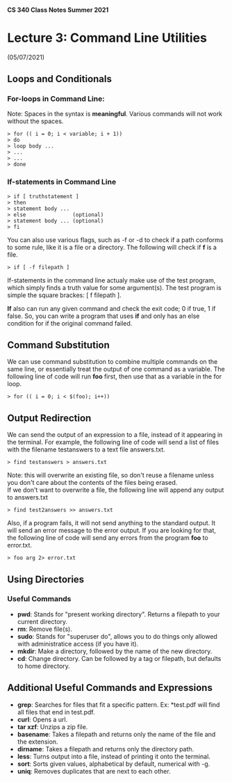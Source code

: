 #### CS 340 Class Notes Summer 2021 
# Lecture 3: Command Line Utilities
(05/07/2021)

## Loops and Conditionals

### For-loops in Command Line:
Note: Spaces in the syntax is **meaningful**.  Various commands will not work without the spaces. 

```
> for (( i = 0; i < variable; i + 1)) 
> do
> loop body ...
> ...
> ...
> done
```
### If-statements in Command Line

```
> if [ truthstatement ]
> then
> statement body ...
> else               (optional)
> statement body ... (optional)
> fi
```
You can also use various flags, such as -f or -d to check if a path conforms to some rule, like it is a file or a directory. The following will check if **f** is a file. 

```
> if [ -f filepath ]
```

If-statements in the command line actualy make use of the test program, which simply finds a truth value for some argument(s). The test program is simple the square brackes: [ f filepath ].  

**If** also can run any given command and check the exit code; 0 if true, 1 if false. So, you can write a program that uses **if** and only has an else condition for if the original command failed. 

## Command Substitution 
We can use command substitution to combine multiple commands on the same line, or essentially treat the output of one command as a variable. The following line   of code will run **foo** first, then use that as a variable in the for loop. 

```
> for (( i = 0; i < $(foo); i++))
```

## Output Redirection

We can send the output of an expression to a file, instead of it appearing in the terminal. For example, the following line of code will send a list of files with the filename testanswers to a text file answers.txt.  

```
> find testanswers > answers.txt
```

Note: this will overwrite an existing file, so don't reuse a filename unless you don't care about the contents of the files being erased.   
If we don't want to overwrite a file, the following line will append any output to answers.txt

```
> find test2answers >> answers.txt
```
Also, if a program fails, it will not send anything to the standard output. It will send an error message to the error output. If you are looking for that, the following line of code will send any errors from the program **foo** to error.txt.

```
> foo arg 2> error.txt
```

## Using Directories

### Useful Commands

* **pwd**: Stands for "present working directory". Returns a filepath to your current directory.
* **rm**: Remove file(s).
* **sudo**: Stands for "superuser do", allows you to do things only allowed with administratice access (if you have it).
*  **mkdir**: Make a directory, followed by the name of the new directory.
*  **cd**: Change directory. Can be followed by a tag or filepath, but defaults to home directory.

## Additional Useful Commands and Expressions

* **grep**: Searches for files that fit a specific pattern. Ex: *test.pdf will find all files that end in test.pdf. 
* **curl**: Opens a url.
* **tar xzf**: Unzips a zip file. 
* **basename**: Takes a filepath and returns only the name of the file and the extension. 
* **dirname**: Takes a filepath and returns only the directory path.
* **less**: Turns output into a file, instead of printing it onto the terminal.
* **sort**: Sorts given values, alphabetical by default, numerical with -g.
* **uniq**: Removes duplicates that are next to each other.
